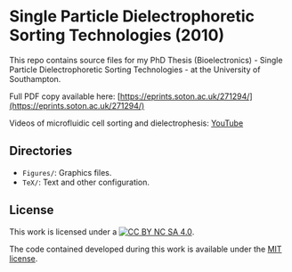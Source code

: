 # Single Particle Dielectrophoretic Sorting Technologies (2010)

This repo contains source files for my PhD Thesis (Bioelectronics) - Single Particle Dielectrophoretic Sorting Technologies - at the University of Southampton.

Full PDF copy available here: [https://eprints.soton.ac.uk/271294/](https://eprints.soton.ac.uk/271294/)

Videos of microfluidic cell sorting and dielectrophesis: [YouTube](https://www.youtube.com/playlist?list=PLcSU5XUxWKN5ZgmqQ0KC31ursRHGzigEN)

## Directories

* `Figures/`: Graphics files.
* `TeX/`: Text and other configuration.

## License

This work is licensed under a [![CC BY NC SA 4.0](https://img.shields.io/badge/License-CC%20BY%20NC%20SA%204.0-green.svg)](https://creativecommons.org/licenses/by-nc-sa/4.0/). 

The code contained developed during this work is available under the [MIT license](https://opensource.org/licenses/MIT).
